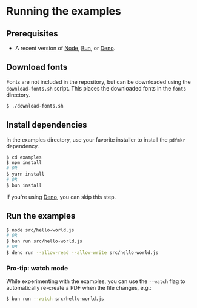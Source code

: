 # Running the examples

## Prerequisites

- A recent version of [Node], [Bun], or [Deno].

## Download fonts

Fonts are not included in the repository, but can be downloaded using
the `download-fonts.sh` script. This places the downloaded fonts in the
`fonts` directory.

```sh
$ ./download-fonts.sh
```

## Install dependencies

In the examples directory, use your favorite installer to install the
`pdfmkr` dependency.

```sh
$ cd examples
$ npm install
# OR
$ yarn install
# OR
$ bun install
```

If you're using [Deno], you can skip this step.

## Run the examples

```sh
$ node src/hello-world.js
# OR
$ bun run src/hello-world.js
# OR
$ deno run --allow-read --allow-write src/hello-world.js
```

### Pro-tip: watch mode

While experimenting with the examples, you can use the `--watch` flag to
automatically re-create a PDF when the file changes, e.g.:

```sh
$ bun run --watch src/hello-world.js
```

[Node]: https://nodejs.org/en/
[Bun]: https://bun.sh/
[Deno]: https://deno.land/
